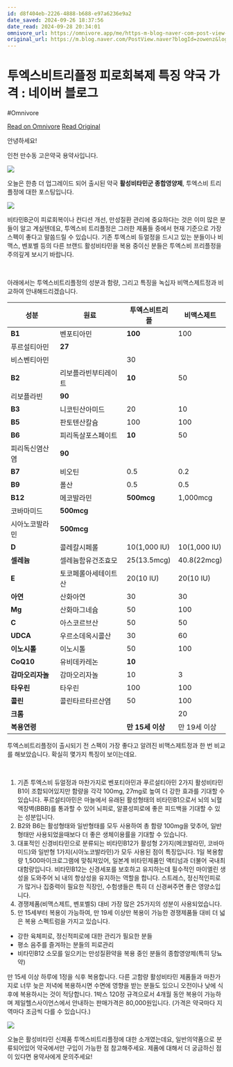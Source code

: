 ```yaml
---
id: d8f404eb-2226-4888-b688-e97a6236e9a2
date_saved: 2024-09-26 18:37:56
date_read: 2024-09-28 20:34:01
omnivore_url: https://omnivore.app/me/https-m-blog-naver-com-post-view-naver-blog-id-zowenz-log-no-223-1922db1ac2d
original_url: https://m.blog.naver.com/PostView.naver?blogId=zowenz&logNo=223494532691&proxyReferer=https%3A%2F%2Fwww.google.com%2F&trackingCode=external
---
```


# 투엑스비트리플정 피로회복제 특징 약국 가격 : 네이버 블로그
#Omnivore
 
[Read on Omnivore](https://omnivore.app/me/https-m-blog-naver-com-post-view-naver-blog-id-zowenz-log-no-223-1922db1ac2d)
[Read Original](https://m.blog.naver.com/PostView.naver?blogId=zowenz&logNo=223494532691&proxyReferer=https%3A%2F%2Fwww.google.com%2F&trackingCode=external)
 
안녕하세요!

인천 만수동 고은약국 용약사입니다. 

[ ![](https://proxy-prod.omnivore-image-cache.app/0x0,sF9e2jGhsQ4hLa9t3_AOgZQQFqeZ1hoz2-NBOY8l2gOQ/https://storep-phinf.pstatic.net/motion2d_01/original_2.png?type=p100_100) ](#) 

오늘은 한층 더 업그레이드 되어 출시된 약국 **활성비타민군 종합영양제**, 투엑스비 트리플정에 대한 포스팅입니다. 

![](https://proxy-prod.omnivore-image-cache.app/0x0,s5JJNHfK5KWblbHTePPhOjUWHL1N4ryCGpq73P91ox54/https://mblogthumb-phinf.pstatic.net/MjAyNDA2MjhfMzQg/MDAxNzE5NTYyNTYxNTUz._PZN9LAi9rihKxTrWi8PsQL92bpZqK9YjMSedzF80Iwg.byfsSr8prJCZhX-yif1Qn6HWuH4g4LSs6y-Ye5olRKgg.JPEG/KakaoTalk_20240628_171316389.jpg?type=w800) 

비타민B군이 피로회복이나 컨디션 개선, 만성질환 관리에 중요하다는 것은 이미 많은 분들이 알고 계실텐데요, 투엑스비 트리플정은 그러한 제품들 중에서 현재 기준으로 가장 스펙이 좋다고 말씀드릴 수 있습니다. 기존 투엑스비 듀얼정을 드시고 있는 분들이나 비맥스, 벤포벨 등의 다른 브랜드 활성비타민을 복용 중이신 분들은 투엑스비 프리플정을 주의깊게 보시기 바랍니다. 

​

아래에서는 투엑스비트리플정의 성분과 함량, 그리고 특징을 녹십자 비맥스제트정과 비교하여 안내해드리겠습니다. 

| **성분**     | **원료**     | **투엑스비트리플**  | **비맥스제트**    |
| ---------- | ---------- | ------------ | ------------ |
| **B1**     | 벤포티아민      | **100**      | 100          |
| 푸르설티아민     | **27**     | ​            |              |
| 비스벤티아민     | ​          | 30           |              |
| **B2**     | 리보플라빈부티레이트 | **10**       | 50           |
| 리보플라빈      | **90**     | ​            |              |
| **B3**     | 니코틴산아미드    | 20           | 10           |
| **B5**     | 판토텐산칼슘     | 100          | 100          |
| **B6**     | 피리독살포스페이트  | **10**       | 50           |
| 피리독신염산염    | **90**     | ​            |              |
| **B7**     | 비오틴        | 0.5          | 0.2          |
| **B9**     | 폴산         | 0.5          | 0.5          |
| **B12**    | 메코발라민      | **500mcg**   | 1,000mcg     |
| 코바마미드      | **500mcg** | ​            |              |
| 시아노코발라민    | **500mcg** | ​            |              |
| **D**      | 콜레칼시페롤     | 10(1,000 IU) | 10(1,000 IU) |
| **셀레늄**    | 셀레늄함유건조효모  | 25(13.5mcg)  | 40.8(22mcg)  |
| **E**      | 토코페롤아세테이트산 | 20(10 IU)    | 20(10 IU)    |
| **아연**     | 산화아연       | 30           | 30           |
| **Mg**     | 산화마그네슘     | 50           | 100          |
| **C**      | 아스코르브산     | 50           | 50           |
| **UDCA**   | 우르소데옥시콜산   | 30           | 60           |
| **이노시톨**   | 이노시톨       | 50           | 100          |
| **CoQ10**  | 유비데카레논     | **10**       | ​            |
| **감마오리자놀** | 감마오리자놀     | 10           | 3            |
| **타우린**    | 타우린        | 100          | 100          |
| **콜린**     | 콜린타르타르산염   | 50           | 100          |
| **크롬**     | ​          | ​            | 20           |
| **복용연령**   |            | **만 15세 이상** | 만 19세 이상     |

투엑스비트리플정이 출시되기 전 스펙이 가장 좋다고 알려진 비맥스제트정과 한 번 비교를 해보았습니다. 확실히 몇가지 특징이 보이는데요. 

​

1. 기존 투엑스비 듀얼정과 마찬가지로 벤포티아민과 푸르설티아민 2가지 활성비타민B1이 조합되어있지만 함량을 각각 100mg, 27mg로 높여 더 강한 효과를 기대할 수 있습니다. 푸르설티아민은 마늘에서 유래된 활성형태의 비타민B1으로서 뇌의 뇌혈액장벽(BBB)를 통과할 수 있어 뇌피로, 알콜성피로에 좋은 피드백을 기대할 수 있는 성분입니다.
2. B2와 B6는 활성형태와 일반형태를 모두 사용하여 총 함량 100mg을 맞추어, 일반형태만 사용되었을때보다 더 좋은 생체이용률을 기대할 수 있습니다.
3. 대표적인 신경비타민으로 분류되는 비타민B12가 활성형 2가지(메코발라민, 코바마미드)와 일반형 1가지(시아노코발라민)가 모두 사용된 점이 특징입니다.  1일 복용함량 1,500마이크로그램에 맞춰져있어, 일본계 비타민제품인 액티넘과 더불어 국내최대함량입니다. 비타민B12는 신경세포를 보호하고 유지하는데 필수적인 마이엘린 생성을 도와주어 뇌 내의 항상성을 유지하는 역할을 합니다. 스트레스, 정신적인피로가 많거나 집중력이 필요한 직장인, 수험생들은 특히 더 신경써주면 좋은 영양소입니다.
4. 경쟁제품(비맥스제트, 벤포벨S) 대비 가장 많은 25가지의 성분이 사용되었습니다.
5. 만 15세부터 복용이 가능하여, 만 19세 이상만 복용이 가능한 경쟁제품들 대비 더 넓은 복용 스펙트럼을 가지고 있습니다.

* 강한 육체피로, 정신적피로에 대한 관리가 필요한 분들
* 평소 음주를 즐겨하는 분들의 피로관리
* 비타민B12 소모를 일으키는 만성질환약을 복용 중인 분들의 종합영양제(특히 당뇨약)

만 15세 이상 하루에 1정을 식후 복용합니다. 다른 고함량 활성비타민 제품들과 마찬가지로 너무 늦은 저녁에 복용하시면 수면에 영향을 받는 분들도 있으니 오전이나 낮에 식후에 복용하시는 것이 적당합니다. 1박스 120정 규격으로서 4개월 동안 복용이 가능하며 제일헬스사이언스에서 안내하는 판매가격은 80,000원입니다. (가격은 약국마다 지역마다 조금씩 다를 수 있습니다.)

![](https://proxy-prod.omnivore-image-cache.app/0x0,snI5DPKNwQSvJUwJWScdMY9OJtsctK0WNNFD-KWgP22g/https://mblogthumb-phinf.pstatic.net/MjAyNDA2MjhfMTkw/MDAxNzE5NTYyNTYxNDQ4.udYWqEnm59bEwFipqen08xV59LU2kmTYUQZZIFugl6gg.lITzm6W2x3RXcYLtbFMjSWZ8dekqnjq7ZhrNXmOdqGwg.JPEG/KakaoTalk_20240628_171316389_02.jpg?type=w800) 

오늘은 활성비타민 신제품 투엑스비트리플정에 대한 소개였는데요, 일반의약품으로 분류되어있어 약국에서만 구입이 가능한 점 참고해주세요. 제품에 대해서 더 궁금하신 점이 있다면 용약사에게 문의주세요! 